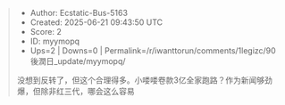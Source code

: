 > - Author: Ecstatic-Bus-5163
> - Created: 2025-06-21 09:43:50 UTC
> - Score: 2
> - ID: myymopq
> - Ups=2 | Downs=0 | Permalink=/r/iwanttorun/comments/1legizc/90後潤日_update/myymopq/
>
> 没想到反转了，但这个合理得多。小喽喽卷款3亿全家跑路？作为新闻够劲爆，但除非红三代，哪会这么容易

